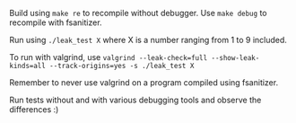 Build using `make re` to recompile without debugger. Use `make debug` to recompile with fsanitizer.



Run using `./leak_test X` where X is a number ranging from 1 to 9 included.

To run with valgrind, use `valgrind --leak-check=full --show-leak-kinds=all --track-origins=yes -s ./leak_test X`

Remember to never use valgrind on a program compiled using fsanitizer.



Run tests without and with various debugging tools and observe the differences :)
